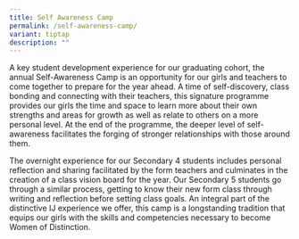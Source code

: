 ```yaml
---
title: Self Awareness Camp
permalink: /self-awareness-camp/
variant: tiptap
description: ""
---
```

<p>A key student development experience for our graduating cohort, the annual
Self-Awareness Camp is an opportunity&nbsp;for our girls and teachers to
come together to prepare for the year ahead. A time of self-discovery,
class bonding and connecting with their teachers, this signature programme
provides our girls the time and space to learn more about their own strengths
and areas for growth as well as relate to others on a more personal level.
At the end of the programme, the deeper level of self-awareness facilitates
the forging of stronger relationships with those around them.&nbsp;</p>
<p>The overnight experience for our Secondary 4 students includes personal
reflection and sharing facilitated by the form teachers and culminates
in the creation of a class vision board for the year. Our Secondary 5 students
go through a similar process, getting to know their new form&nbsp;class
through writing and reflection before setting class goals. An integral
part of the distinctive IJ experience we offer, this camp is a longstanding
tradition that equips our girls with the skills and competencies necessary
to become Women of Distinction.</p>